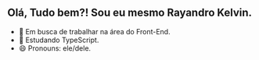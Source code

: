 ## Olá, Tudo bem?! Sou eu mesmo Rayandro Kelvin.

- 🔭 Em busca de trabalhar na área do Front-End.
- 🌱 Estudando TypeScript.
- 😄 Pronouns: ele/dele.

  
